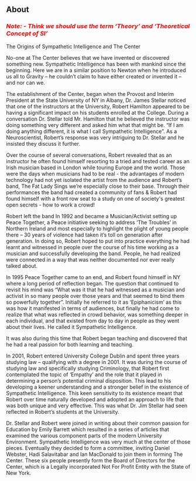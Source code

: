 ## About
<H3 style="color:red;font-style:italic;font-weight:bold">Note: - Think we should use the term ‘Theory’ and ‘Theoretical Concept of SI’</H3>

The Origins of Sympathetic Intelligence and The Center

No-one at The Center believes that we have invented or discovered something new. Sympathetic Intelligence has been with mankind since the beginning. Here we are in a similar position to Newton when he introduced us all to Gravity – he couldn’t claim to have either created or invented it – and nor can we.

The establishment of the Center, began when the Provost and Interim President at the State University of NY in Albany, Dr. James Stellar noticed that one of the instructors at the University, Robert Hamilton appeared to be having a significant impact on his students enrolled at the College. During a conversation Dr. Stellar told Mr. Hamilton that he believed the instructor was doing something very different and asked him what that might be. “If I am doing anything different, it is what I call Sympathetic Intelligence”. As a Neuroscientist, Robert’s response was very intriguing to Dr. Stellar and he insisted they discuss it further.

Over the course of several conversations, Robert revealed that as an instructor he often found himself resorting to a tried and tested career as an Irish musician based in London while touring Europe and the world. Those were the days when musicians had to be real - the advantages of modern technology had not yet isolated the artist from the audience and Robert’s band, The Fat Lady Sings we’re especially close to their base. Through their performances the band had created a community of fans & Robert had found himself with a front row seat to a study on one of society's greatest open secrets - how to work a crowd!

Robert left the band In 1992 and became a Musician/Activist setting up Peace Together, a Peace initiative seeking to address ‘The Troubles’ in Northern Ireland and most especially to highlight the plight of young people there – 30 years of violence had taken it’s toll on generation after generation. In doing so, Robert hoped to put into practice everything he had learnt and witnessed in people over the course of his time working as a musician and successfully developing the band. People, he had realized were connected in a way that was neither documented nor ever really talked about. 

In 1995 Peace Together came to an end, and Robert found himself in NY where a long period of reflection began. The question that continued to revisit his mind was “What was it that he had witnessed as a musician and activist in so many people over those years and that seemed to bind them so powerfully together”. Initially he referred to it as ‘Epiphanicism’ as this was how it manifested in terms of audiences, but finally he had come to realize that what was reflected in crowd behavior, was something deeper in each individual, and that existed from day to day in people as they went about their lives. He called it Sympathetic Intelligence.

It was also during this time that Robert began teaching and discovered that he had a real passion for both learning and teaching. 

In 2001, Robert entered University College Dublin and spent three years studying law – qualifying with a degree in 2001. It was during the course of studying law and specifically studying Criminology, that Robert first contemplated the topic of ‘Empathy’ and the role that it played in determining a person’s potential criminal disposition. This lead to his developing a keener understanding and a stronger belief in the existence of Sympathetic Intelligence. This keen sensitivity to its existence meant that Robert over time naturally developed and adopted an approach to life that was both unique and very effective. This was what Dr. Jim Stellar had seen reflected in Robert’s students at the University.

Dr. Stellar and Robert were joined in writing about their common passion for Education by Emily Barrett which resulted in a series of articles that examined the various component parts of the modern University Environment. Sympathetic Intelligence was very much at the center of those pieces. Eventually they decided to form a committee, inviting Daniel Webster, Hadi Salavitabar and Ian MacDonald to join them in forming The Center. These six people presently form the Board of Directors for the Center, which is a Legally incorporated Not For Profit Entity with the State of New York.

